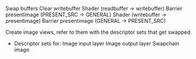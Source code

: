 Swap buffers
Clear writebuffer
Shader (readbuffer -> writebuffer)
Barrier presentimage (PRESENT\_SRC -> GENERAL)
Shader (writebuffer -> presentimage)
Barrier presentimage (GENERAL -> PRESENT\_SRC)

Create image views, refer to them with the descriptor sets that get swapped

* Descriptor sets for:
Image input layer
Image output layer
Swapchain image
